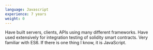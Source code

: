 ```yaml
---
language: Javascript
experience: 7 years
weight: 0
---
```


Have built servers, clients, APIs using many different frameworks. Have used extensively for integration testing of solidity smart contracts. Very familiar with ES6. If there is one thing I know, it is JavaScript.
